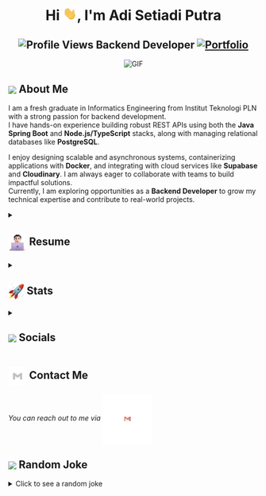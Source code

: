 <h1 align="center">Hi <img src="https://github.com/adisputraa/adisputraa/blob/main/icons/Hi.gif" width="28px"/>, I'm Adi Setiadi Putra</h1>
<h2 align="center">
  <img src="https://komarev.com/ghpvc/?username=adisputraa&color=dc143c&style=for-the-badge" alt="Profile Views" style="height:21px;">
  Backend Developer
  <a href="https://adisputraa.github.io/">
    <img src="https://img.shields.io/badge/Portfolio-543DE0?style=for-the-badge&logo=About.me&logoColor=white" alt="Portfolio" style="height:22px;">
  </a>
</h2>
<div align="center">
 <img alt="GIF" src="https://media4.giphy.com/media/11KzOet1ElBDz2/giphy.gif?cid=6c09b952ufa3xxbbm0mpuadm2zaik3wjp4m9luz2ly0lyz8d&ep=v1_internal_gif_by_id&rid=giphy.gif&ct=g" />
</div>

## <img align ='center' src="https://i.giphy.com/media/v1.Y2lkPTc5MGI3NjExdjh2dDM4bDhyYzM5NmppaHJ6dG56Mmh3bTkyanFkdWRvZ3R1cGoycSZlcD12MV9pbnRlcm5hbF9naWZfYnlfaWQmY3Q9ZQ/LOnt6uqjD9OexmQJRB/giphy.gif" width="37" /> About Me

I am a fresh graduate in Informatics Engineering from Institut Teknologi PLN with a strong passion for backend development.  
I have hands-on experience building robust REST APIs using both the **Java Spring Boot** and **Node.js/TypeScript** stacks, along with managing relational databases like **PostgreSQL**.

I enjoy designing scalable and asynchronous systems, containerizing applications with **Docker**, and integrating with cloud services like **Supabase** and **Cloudinary**. I am always eager to collaborate with teams to build impactful solutions.  
Currently, I am exploring opportunities as a **Backend Developer** to grow my technical expertise and contribute to real-world projects.

<details>
 <summary>
    <h2> 
      <img align="center" src="https://github.com/adisputraa/adisputraa/blob/main/icons/about.png" width="37" /> 
    Resume
    </h2>
</summary>

 <details>
  <summary><h4> <img align="center" src="https://github.com/adisputraa/adisputraa/blob/main/icons/academics.gif" width="29"/> Academics</h4></summary>
  <span><img src="https://img.shields.io/badge/Bachelor of Informatics-PLN Institute of Technology-1877F2?style=for-the-badge"></span>
  <span><img src="https://img.shields.io/badge/GPA-3.80/4.00-EFEEE9?style=for-the-badge"></span>
 </details>

 <details>
  <summary><h4> <img align="center" src="https://github.com/adisputraa/adisputraa/blob/main/icons/experience.gif" width="29"/> Experience</h4></summary>

- **Mobile Development Student** at Bangkit Academy 2024 (Remote) | Feb 2024 - Jul 2024  
  - Participated in a program led by Google with support from GoTo, Traveloka, and Deep Tech Foundation.
  - Built Android applications in Kotlin focusing on user experience and performance optimization.
  - Collaborated with cross-functional teams to solve real-world problems.

- **Backend Developer (Intern/Project)** | 2024 - 2025  
  - Developed REST API using Spring Boot with PostgreSQL as the main database.
  - Implemented authentication, data validation, and reporting features.
  - Integrated GitLab CI/CD pipeline and collaborated using Jira for task management.
  - Focused on clean code, scalability, and maintainability of backend services.
 </details>

 <details>
  <summary><h4> <img align="center" src="https://github.com/adisputraa/adisputraa/blob/main/icons/techstack.gif" width="29"/> Tech Stack</h4></summary>

  #### Languages
  ![Java](https://img.shields.io/badge/java-%23ED8B00.svg?style=for-the-badge&logo=java&logoColor=white)
  ![TypeScript](https://img.shields.io/badge/typescript-%233178C6.svg?style=for-the-badge&logo=typescript&logoColor=white)
  ![JavaScript](https://img.shields.io/badge/javascript-%23F7DF1E.svg?style=for-the-badge&logo=javascript&logoColor=black)
  ![Kotlin](https://img.shields.io/badge/kotlin-%230095D5.svg?style=for-the-badge&logo=kotlin&logoColor=white)  
  ![Python](https://img.shields.io/badge/python-3670A0?style=for-the-badge&logo=python&logoColor=ffdd54)

  #### Backend & Databases
  ![Spring Boot](https://img.shields.io/badge/springboot-%236DB33F.svg?style=for-the-badge&logo=springboot&logoColor=white)
  ![Node.js](https://img.shields.io/badge/Node.js-339933?style=for-the-badge&logo=nodedotjs&logoColor=white)
  ![Express.js](https://img.shields.io/badge/Express.js-000000?style=for-the-badge&logo=express&logoColor=white)
  ![PostgreSQL](https://img.shields.io/badge/postgresql-%23316192.svg?style=for-the-badge&logo=postgresql&logoColor=white)
  ![MySQL](https://img.shields.io/badge/mysql-%2300f.svg?style=for-the-badge&logo=mysql&logoColor=white)

  #### Tools & Others
  ![Git](https://img.shields.io/badge/git-%23F05033.svg?style=for-the-badge&logo=git&logoColor=white)
  ![GitLab](https://img.shields.io/badge/gitlab-%23181717.svg?style=for-the-badge&logo=gitlab&logoColor=white)
  ![Docker](https://img.shields.io/badge/docker-%230db7ed.svg?style=for-the-badge&logo=docker&logoColor=white)
  ![Figma](https://img.shields.io/badge/figma-%23F24E1E.svg?style=for-the-badge&logo=figma&logoColor=white)
  ![Notion](https://img.shields.io/badge/Notion-%23000000.svg?style=for-the-badge&logo=notion&logoColor=white)
  ![Supabase](https://img.shields.io/badge/Supabase-3FCF8E?style=for-the-badge&logo=supabase&logoColor=white)
  ![Cloudinary](https://img.shields.io/badge/Cloudinary-3448C5?style=for-the-badge&logo=cloudinary&logoColor=white)
  
</details>

</details>

<details>
  <summary><h2> <img align="center" src="https://github.com/adisputraa/adisputraa/blob/main/icons/stats.gif" width="32"/> Stats</h2></summary>

  ### GitHub
  <div align="center">

   ![](https://github-readme-stats.vercel.app/api?username=adisputraa&theme=tokyonight&hide_border=false&include_all_commits=true&count_private=false)<br/>
   ![](https://github-readme-streak-stats.herokuapp.com/?user=adisputraa&theme=tokyonight&hide_border=false)<br/>
   ![](https://github-readme-stats.vercel.app/api/top-langs/?username=adisputraa&theme=tokyonight&hide_border=false&include_all_commits=true&count_private=false&layout=compact)<br/>
   ![](https://github-readme-activity-graph.vercel.app/graph?username=adisputraa&theme=tokyo-night)

  </div>
</details>

<details>
  <summary><h2> <img align ='center' src='https://i.giphy.com/media/v1.Y2lkPTc5MGI3NjExaGtqdDdwN2oyNWJ4czlncHBkamJxaHcxYmVmcXY3a3I3MjRmYjBrbCZlcD12MV9pbnRlcm5hbF9naWZfYnlfaWQmY3Q9ZQ/kmUvauX8TMWg0OsqKW/giphy.gif' width ='37' /> Socials</h2></summary>

<div style="display: flex; flex-direction: column; justify-content: center; align-items: center; ">
  <a href="https://github.com/adisputraa">
    <img align="center" src="https://github.com/adisputraa/adisputraa/blob/main/icons/Github.gif" width="70"/>
  </a>
  <a href="https://www.linkedin.com/in/adi-setiadi-putra-578143257/">
    <img align="center" src="https://github.com/adisputraa/adisputraa/blob/main/icons/Linkedin.gif" width="70"/>
  </a>
</div>

</details>

## <img align="center" src="https://github.com/adisputraa/adisputraa/blob/main/icons/Contact.gif" width="37"/> Contact Me</h2>
  <p>
    <i>You can reach out to me via</i>
    <a href="mailto:bungady27@gmail.com">
      <img align="center" src="https://github.com/adisputraa/adisputraa/blob/main/icons/Gmail.gif" width="100"/>
    </a>
  </p>
  
## <img align ='center' src='https://media2.giphy.com/media/UQDSBzfyiBKvgFcSTw/giphy.gif?cid=ecf05e47p3cd513axbek3f56ti3jzizq8hincw20jauyyfyw&rid=giphy.gif' width ='37' /> Random Joke 

<details>
  <summary>Click to see a random joke</summary>
  <div align="center">

  ![Jokes Card](https://readme-jokes.vercel.app/api?theme=halloween)

  </div>
</details>
